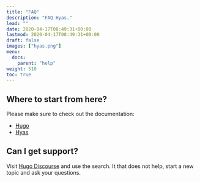 ```yaml
---
title: "FAQ"
description: "FAQ Hyas."
lead: ""
date: 2020-04-17T08:49:31+00:00
lastmod: 2020-04-17T08:49:31+00:00
draft: false
images: ["hyas.png"]
menu: 
  docs:
    parent: "help"
weight: 510
toc: true
---
```


## Where to start from here?

Please make sure to check out the documentation:

- [Hugo](https://gohugo.io/documentation/)
- [Hyas](https://gethyas.com/)

## Can I get support?

Visit [Hugo Discourse](https://discourse.gohugo.io/) and use the search. It that does not help, start a new topic and ask your questions.
